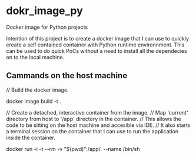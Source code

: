 # dokr_image_py
Docker image for Python projects

Intention of this project is to create a docker image that I can use to quickly create a self contained container with Python runtime environnment. This can be used to do quick PoCs without a need to install all the dependecies on to the local machine.

Cammands on the host machine
------------------------------------

// Build the docker image.

docker image build -t <python-docker-image> .



// Create a detached, interactive container from the image.
// Map 'current' directory from host to '/app' directory in the container.
// This allows the code to be sitting on the host machine and accesible via IDE.
// It also starts a terminal session on the container that I can use to run the application inside the container.

docker run -i -t --rm -v "$(pwd)":/app/. --name <container-name> <python-docker-image> /bin/sh